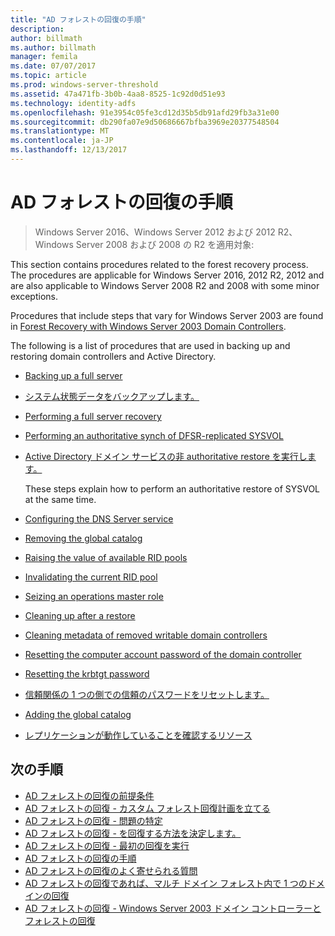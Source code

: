 ```yaml
---
title: "AD フォレストの回復の手順"
description: 
author: billmath
ms.author: billmath
manager: femila
ms.date: 07/07/2017
ms.topic: article
ms.prod: windows-server-threshold
ms.assetid: 47a471fb-3b0b-4aa8-8525-1c92d0d51e93
ms.technology: identity-adfs
ms.openlocfilehash: 91e3954c05fe3cd12d35b5db91afd29fb3a31e00
ms.sourcegitcommit: db290fa07e9d50686667bfba3969e20377548504
ms.translationtype: MT
ms.contentlocale: ja-JP
ms.lasthandoff: 12/13/2017
---
```

# <a name="ad-forest-recovery---procedures"></a>AD フォレストの回復の手順


>Windows Server 2016、Windows Server 2012 および 2012 R2、Windows Server 2008 および 2008 の R2 を適用対象:

This section contains procedures related to the forest recovery process. The procedures are applicable for Windows Server 2016, 2012 R2, 2012 and are also applicable to Windows Server 2008 R2 and 2008 with some minor exceptions. 

Procedures that include steps that vary for Windows Server 2003 are found in [Forest Recovery with Windows Server 2003 Domain Controllers](AD-Forest-Recovery-Windows-Server-2003.md).  

The following is a list of procedures that are used in backing up and restoring domain controllers and Active Directory.
  
-   [Backing up a full server](AD-Forest-Recovery-Backing-up-a-Full-Server.md)  
-   [システム状態データをバックアップします。](AD-Forest-Recovery-Backing-up-System-State.md)  
-   [Performing a full server recovery](AD-Forest-Recovery-Perform-a-Full-Recovery.md)  
-   [Performing an authoritative synch of DFSR-replicated SYSVOL](AD-Forest-Recovery-Authoritative-Recovery-SYSVOL.md)
-   [Active Directory ドメイン サービスの非 authoritative restore を実行します。](AD-Forest-Recovery-Nonauthoritative-Restore.md)  
  
     These steps explain how to perform an authoritative restore of SYSVOL at the same time.  
-   [Configuring the DNS Server service](AD-Forest-Recovery-Configure-DNS.md)  
-   [Removing the global catalog](AD-Forest-Recovery-Remove-GC.md)  
-   [Raising the value of available RID pools](AD-Forest-Recovery-Raise-RID-Pool.md)  
-   [Invalidating the current RID pool](AD-Forest-Recovery-Invaildate-RID-Pool.md)  
-   [Seizing an operations master role](AD-Forest-Recovery-Seizing-Operations-Master-Role.md)  
-   [Cleaning up after a restore](AD-Forest-Recovery-Cleanup.md)
-   [Cleaning metadata of removed writable domain controllers](AD-Forest-Recovery-Cleaning-Metadata.md)  
-   [Resetting the computer account password of the domain controller](AD-Forest-Recovery-Reset-Computer-Account-DC.md)  
-   [Resetting the krbtgt password](AD-Forest-Recovery-Resetting-the-krbtgt-password.md)  
-   [信頼関係の 1 つの側での信頼のパスワードをリセットします。](AD-Forest-Recovery-Reset-Trust.md)  
-   [Adding the global catalog](AD-Forest-Recovery-Add-GC.md)  
-   [レプリケーションが動作していることを確認するリソース](AD-Forest-Recovery-Verify-Replication.md)  
  
  
## <a name="next-steps"></a>次の手順
-   [AD フォレストの回復の前提条件](AD-Forest-Recovery-Prerequisties.md)  
-   [AD フォレストの回復 - カスタム フォレスト回復計画を立てる](AD-Forest-Recovery-Devising-a-Plan.md)  
- [AD フォレストの回復 - 問題の特定](AD-Forest-Recovery-Identify-the-Problem.md)
-   [AD フォレストの回復 - を回復する方法を決定します。](AD-Forest-Recovery-Determine-how-to-Recover.md)
-   [AD フォレストの回復 - 最初の回復を実行](AD-Forest-Recovery-Perform-initial-recovery.md)  
-   [AD フォレストの回復の手順](AD-Forest-Recovery-Procedures.md)  
-   [AD フォレストの回復のよく寄せられる質問](AD-Forest-Recovery-FAQ.md)  
-   [AD フォレストの回復であれば、マルチ ドメイン フォレスト内で 1 つのドメインの回復](AD-Forest-Recovery-Single-Domain-in-Multidomain-Recovery.md)  
-   [AD フォレストの回復 - Windows Server 2003 ドメイン コントローラーとフォレストの回復](AD-Forest-Recovery-Windows-Server-2003.md) 
